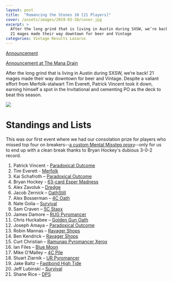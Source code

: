 ```yaml
---
layout: post
title:  "Romancing the Stones 10 [21 Players]"
cover: /assets/images/2019-03-30/cover.jpg
excerpt: >
  After the long grind that is living in Austin during SXSW, we’re back!
  21 mages made their way downtown for beer and Vintage
categories: Vintage Results Lazarus
---
```


[Announcement](/announce/2019-03-30)

[Announcement at The Mana Drain](http://www.themanadrain.com/topic/2456/3-30-romancing-the-stones-proxy-vintage-austin-tx)

After the long grind that is living in Austin during SXSW, we’re back! 21 mages made their way
downtown for beer and Vintage. Despite a valiant effort from Merfolk-stalwart Tim Everett,
Patrick Vincent took it down, earning himself a spot in the Invitational and cementing PO as
the deck to beat this season.

![]({{site.cdn_url}}/assets/images/2019-03-30/top4.jpg)

# Standings and Lists

This was our first event where we had our consolation prize for players who missed top four
on breakers--[a custom Mental Misstep proxy]({{site.cdn_url}}/assets/images/misstep.jpg)--only for us to end
up with a clean break thanks to Bryan Hockey's dubious 3-0-2 record.

1. Patrick Vincent - [Paradoxical Outcome]({{site.cdn_url}}/assets/images/2019-03-30/1PatrickVincentPO.jpg)
2. Tim Everett - [Merfolk]({{site.cdn_url}}/assets/images/2019-03-30/2TimEverettMerfolk.jpg)
3. Kai Schafroth – [Paradoxical Outcome]({{site.cdn_url}}/assets/images/2019-03-30/3KaiSchafrothPO.jpg)
4. Bryan Hockey - [63-card Esper Madness]({{site.cdn_url}}/assets/images/2019-03-30/4BryanHockeyBomberman.jpg)
5. Alex Zavoluk – [Dredge]({{site.cdn_url}}/assets/images/2019-03-30/5AlexZavolukDredge.jpg)
6. Jacob Zernick – [OathStill]({{site.cdn_url}}/assets/images/2019-03-30/6JacobZernickOathStill.jpg)
7. Alex Bosserman – [4C Oath]({{site.cdn_url}}/assets/images/2019-03-30/7AlexBossermanOath.jpg)
8. Nate Golia – [Survival]({{site.cdn_url}}/assets/images/2019-03-30/8NateGoliaSurvival.jpg)
9. Sam Craven – [5C Staxx]({{site.cdn_url}}/assets/images/2019-03-30/9SamCravenStaxx.jpg)
10. James Damore – [RUG Pyromancer]({{site.cdn_url}}/assets/images/2019-03-30/10JamesDamoreXerox.jpg)
11. Chris Huckabee – [Golden Gun Oath]({{site.cdn_url}}/assets/images/2019-03-30/11ChrisHuckabeeOath.jpg)
12. Joseph Amaya – [Paradoxical Outcome]({{site.cdn_url}}/assets/images/2019-03-30/12JosephAmayaPO.jpg)
13. Robin Mannas – [Ravager Shops]({{site.cdn_url}}/assets/images/2019-03-30/13RobinMannasShops.jpg)
14. Ben Kendrick – [Ravager Shops]({{site.cdn_url}}/assets/images/2019-03-30/14BenKendrickShops.jpg)
15. Curt Christian – [Ramunap Pyromancer Xerox]({{site.cdn_url}}/assets/images/2019-03-30/15CurtChristianXerox.jpg)
16. Ian Files – [Blue Moon]({{site.cdn_url}}/assets/images/2019-03-30/16IanFilesMoon.jpg)
17. Mike O’Malley – [4C Pile]({{site.cdn_url}}/assets/images/2019-03-30/17MikeOMalley4C.jpg)
18. Stuart Ziarnik – [UR Pyromancer]({{site.cdn_url}}/assets/images/2019-03-30/18StuartZiarnikXerox.jpg)
19. Jake Baltz – [Fastbond High Tide]({{site.cdn_url}}/assets/images/2019-03-30/19JakeBaltzHighTide.jpg)
20. Jeff Lubinski – [Survival]({{site.cdn_url}}/assets/images/2019-03-30/20JeffLubinskiSurvival.jpg)
21. Shane Rice – [DPS]({{site.cdn_url}}/assets/images/2019-03-30/21ShaneRiceDPS.jpg)

